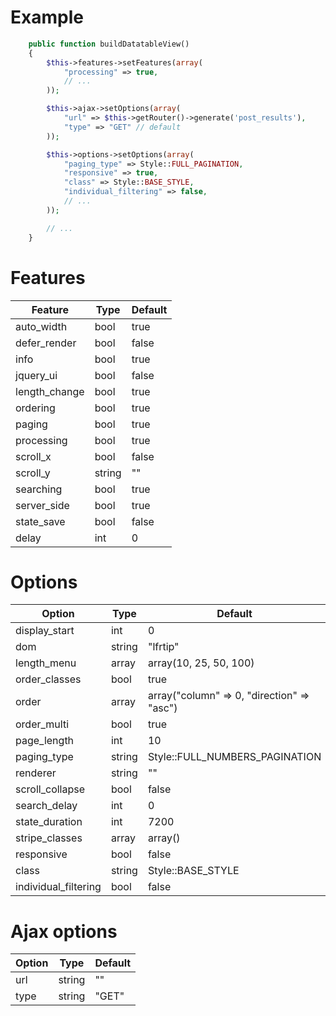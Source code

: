# Example

``` php
    public function buildDatatableView()
    {
        $this->features->setFeatures(array(
            "processing" => true,
            // ...
        ));

        $this->ajax->setOptions(array(
            "url" => $this->getRouter()->generate('post_results'),
            "type" => "GET" // default
        ));

        $this->options->setOptions(array(
            "paging_type" => Style::FULL_PAGINATION,
            "responsive" => true,
            "class" => Style::BASE_STYLE,
            "individual_filtering" => false,
            // ...
        ));

        // ...
    }
```

# Features

| Feature       | Type   | Default |
|---------------|--------|---------|
| auto_width    | bool   | true    |
| defer_render  | bool   | false   |
| info          | bool   | true    |
| jquery_ui     | bool   | false   |
| length_change | bool   | true    |
| ordering      | bool   | true    |
| paging        | bool   | true    |
| processing    | bool   | true    |
| scroll_x      | bool   | false   |
| scroll_y      | string | ""      |
| searching     | bool   | true    |
| server_side   | bool   | true    |
| state_save    | bool   | false   |
| delay         | int    | 0       |

# Options

| Option               | Type   | Default                                    |
|----------------------|--------|--------------------------------------------|
| display_start        | int    | 0                                          |
| dom                  | string | "lfrtip"                                   |
| length_menu          | array  | array(10, 25, 50, 100)                     |
| order_classes        | bool   | true                                       |
| order                | array  | array("column" => 0, "direction" => "asc") |
| order_multi          | bool   | true                                       |
| page_length          | int    | 10                                         |
| paging_type          | string | Style::FULL_NUMBERS_PAGINATION             |
| renderer             | string | ""                                         |
| scroll_collapse      | bool   | false                                      |
| search_delay         | int    | 0                                          |
| state_duration       | int    | 7200                                       |
| stripe_classes       | array  | array()                                    |
| responsive           | bool   | false                                      |
| class                | string | Style::BASE_STYLE                          |
| individual_filtering | bool   | false                                      |

# Ajax options

| Option | Type   | Default |
|------  |--------|---------|
| url    | string | ""      |
| type   | string | "GET"   |
